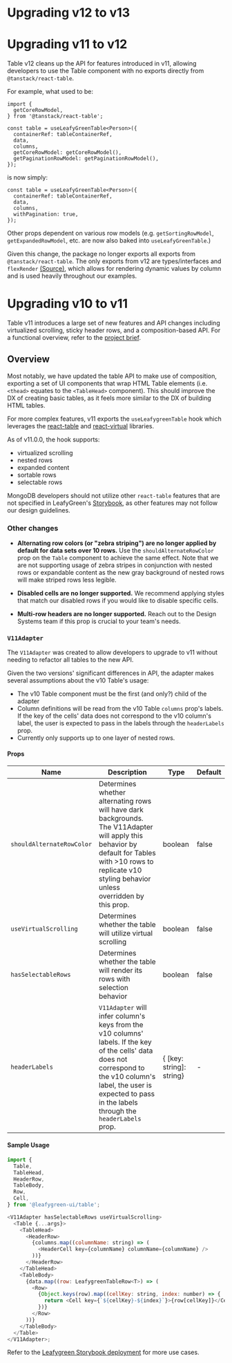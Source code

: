 # Upgrading v12 to v13

# Upgrading v11 to v12

Table v12 cleans up the API for features introduced in v11, allowing developers to use the Table component with no exports directly from `@tanstack/react-table`.

For example, what used to be:

```
import {
  getCoreRowModel,
} from '@tanstack/react-table';

const table = useLeafyGreenTable<Person>({
  containerRef: tableContainerRef,
  data,
  columns,
  getCoreRowModel: getCoreRowModel(),
  getPaginationRowModel: getPaginationRowModel(),
});
```

is now simply:

```
const table = useLeafyGreenTable<Person>({
  containerRef: tableContainerRef,
  data,
  columns,
  withPagination: true,
});
```

Other props dependent on various row models (e.g. `getSortingRowModel`, `getExpandedRowModel`, etc. are now also baked into `useLeafyGreenTable`.)

Given this change, the package no longer exports all exports from `@tanstack/react-table`. The only exports from v12 are types/interfaces and `flexRender` [(Source)](https://github.com/TanStack/table/blob/8c290319134a56a14b8204d309479d03a64edc72/packages/react-table/src/index.tsx#L15), which allows for rendering dynamic values by column and is used heavily throughout our examples.

# Upgrading v10 to v11

Table v11 introduces a large set of new features and API changes including virtualized scrolling, sticky header rows, and a composition-based API. For a functional overview, refer to the [project brief](https://docs.google.com/document/u/1/d/1AaZfYAGi9MCxU-cutWovDwTl_4jViUP34QwMFiWMSxU/edit).

## Overview

Most notably, we have updated the table API to make use of composition, exporting a set of UI components that wrap HTML Table elements (i.e. `<thead>` equates to the `<TableHead>` component). This should improve the DX of creating basic tables, as it feels more similar to the DX of building HTML tables.

For more complex features, v11 exports the `useLeafygreenTable` hook which leverages the [react-table](https://tanstack.com/table/v8) and [react-virtual]() libraries.

As of v11.0.0, the hook supports:

- virtualized scrolling
- nested rows
- expanded content
- sortable rows
- selectable rows

MongoDB developers should not utilize other `react-table` features that are not specified in LeafyGreen's [Storybook](https://mongodb.github.io/leafygreen-ui), as other features may not follow our design guidelines.

### Other changes

- **Alternating row colors (or "zebra striping") are no longer applied by default for data sets over 10 rows.** Use the `shouldAlternateRowColor` prop on the `Table` component to achieve the same effect. Note that we are not supporting usage of zebra stripes in conjunction with nested rows or expandable content as the new gray background of nested rows will make striped rows less legible.

- **Disabled cells are no longer supported.** We recommend applying styles that match our disabled rows if you would like to disable specific cells.

- **Multi-row headers are no longer supported.** Reach out to the Design Systems team if this prop is crucial to your team's needs.

### `V11Adapter`

The `V11Adapter` was created to allow developers to upgrade to v11 without needing to refactor all tables to the new API.

Given the two versions' significant differences in API, the adapter makes several assumptions about the v10 Table's usage:

- The v10 Table component must be the first (and only?) child of the adapter
- Column definitions will be read from the v10 Table `columns` prop's labels. If the key of the cells' data does not correspond to the v10 column's label, the user is expected to pass in the labels through the `headerLabels` prop.
- Currently only supports up to one layer of nested rows.

#### Props

| Name                      | Description                                                                                                                                                                                                                  | Type                     | Default |
| ------------------------- | ---------------------------------------------------------------------------------------------------------------------------------------------------------------------------------------------------------------------------- | ------------------------ | ------- |
| `shouldAlternateRowColor` | Determines whether alternating rows will have dark backgrounds. The V11Adapter will apply this behavior by default for Tables with >10 rows to replicate v10 styling behavior unless overridden by this prop.                | boolean                  | false   |
| `useVirtualScrolling`     | Determines whether the table will utilize virtual scrolling                                                                                                                                                                  | boolean                  | false   |
| `hasSelectableRows`       | Determines whether the table will render its rows with selection behavior                                                                                                                                                    | boolean                  | false   |
| `headerLabels`            | `V11Adapter` will infer column's keys from the v10 columns' labels. If the key of the cells' data does not correspond to the v10 column's label, the user is expected to pass in the labels through the `headerLabels` prop. | { [key: string]: string} | -       |

#### Sample Usage

```js
import {
  Table,
  TableHead,
  HeaderRow,
  TableBody,
  Row,
  Cell,
} from '@leafygreen-ui/table';

<V11Adapter hasSelectableRows useVirtualScrolling>
  <Table {...args}>
    <TableHead>
      <HeaderRow>
        {columns.map((columnName: string) => (
          <HeaderCell key={columnName} columnName={columnName} />
        ))}
      </HeaderRow>
    </TableHead>
    <TableBody>
      {data.map((row: LeafygreenTableRow<T>) => (
        <Row>
          {Object.keys(row).map((cellKey: string, index: number) => {
            return <Cell key={`${cellKey}-${index}`}>{row[cellKey]}</Cell>;
          })}
        </Row>
      ))}
    </TableBody>
  </Table>
</V11Adapter>;
```

Refer to the [Leafygreen Storybook deployment](https://mongodb.github.io/leafygreen-ui) for more use cases.
